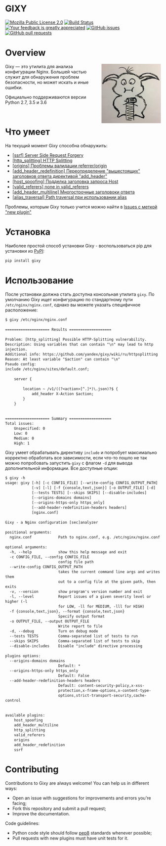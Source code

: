 GIXY
====
[![Mozilla Public License 2.0](https://img.shields.io/github/license/yandex/gixy.svg?style=flat-square)](https://github.com/yandex/gixy/blob/master/LICENSE)
[![Build Status](https://img.shields.io/travis/yandex/gixy.svg?style=flat-square)](https://travis-ci.org/yandex/gixy)
[![Your feedback is greatly appreciated](https://img.shields.io/maintenance/yes/2018.svg?style=flat-square)](https://github.com/yandex/gixy/issues/new)
[![GitHub issues](https://img.shields.io/github/issues/yandex/gixy.svg?style=flat-square)](https://github.com/yandex/gixy/issues)
[![GitHub pull requests](https://img.shields.io/github/issues-pr/yandex/gixy.svg?style=flat-square)](https://github.com/yandex/gixy/pulls)

# Overview
<img align="right" width="192" height="192" src="/docs/logo.png">

Gixy — это утилита для анализа конфигурации Nginx.
Большей частью служит для обнаружения проблем безопасности, но может искать и иные ошибки.

Официально поддерживаются версии Python 2.7, 3.5 и 3.6

&nbsp;
# Что умеет
На текущий момент Gixy способна обнаружить:
  * [[ssrf] Server Side Request Forgery](https://github.com/yandex/gixy/blob/master/docs/ru/plugins/ssrf.md)
  * [[http_splitting] HTTP Splitting](https://github.com/yandex/gixy/blob/master/docs/ru/plugins/httpsplitting.md)
  * [[origins] Проблемы валидации referrer/origin](https://github.com/yandex/gixy/blob/master/docs/ru/plugins/origins.md)
  * [[add_header_redefinition] Переопределение "вышестоящих" заголовков ответа директивой "add_header"](https://github.com/yandex/gixy/blob/master/docs/ru/plugins/addheaderredefinition.md)
  * [[host_spoofing] Подделка заголовка запроса Host](https://github.com/yandex/gixy/blob/master/docs/ru/plugins/hostspoofing.md)
  * [[valid_referers] none in valid_referers](https://github.com/yandex/gixy/blob/master/docs/ru/plugins/validreferers.md)
  * [[add_header_multiline] Многострочные заголовоки ответа](https://github.com/yandex/gixy/blob/master/docs/ru/plugins/addheadermultiline.md)
  * [[alias_traversal] Path traversal при использовании alias](https://github.com/yandex/gixy/blob/master/docs/ru/plugins/aliastraversal.md)

Проблемы, которым Gixy только учится можно найти в [Issues с меткой "new plugin"](https://github.com/yandex/gixy/issues?q=is%3Aissue+is%3Aopen+label%3A%22new+plugin%22)

# Установка
Наиболее простой способ установки Gixy - воспользоваться pip для установки из [PyPI](https://pypi.python.org/pypi/gixy):
```bash
pip install gixy
```

# Использование
После установки должна стать доступна консольная утилита `gixy`.
По умолчанию Gixy ищет конфигурацию по стандартному пути `/etc/nginx/nginx.conf`, однако вы можете указать специфичное расположение:
```
$ gixy /etc/nginx/nginx.conf

==================== Results ===================

Problem: [http_splitting] Possible HTTP-Splitting vulnerability.
Description: Using variables that can contain "\n" may lead to http injection.
Additional info: https://github.com/yandex/gixy/wiki/ru/httpsplitting
Reason: At least variable "$action" can contain "\n"
Pseudo config:
include /etc/nginx/sites/default.conf;

	server {

		location ~ /v1/((?<action>[^.]*)\.json)?$ {
			add_header X-Action $action;
		}
	}


==================== Summary ===================
Total issues:
    Unspecified: 0
    Low: 0
    Medium: 0
    High: 1
```

Gixy умеет обрабатывать директиву `include` и попробует максимально корректно обработать все зависимости, если что-то пошло не так можно попробовать запустить `gixy` с флагом `-d` для вывода дополнительной информации.
Все доступные опции:
```
$ gixy -h
usage: gixy [-h] [-c CONFIG_FILE] [--write-config CONFIG_OUTPUT_PATH]
            [-v] [-l] [-f {console,text,json}] [-o OUTPUT_FILE] [-d]
            [--tests TESTS] [--skips SKIPS] [--disable-includes]
            [--origins-domains domains]
            [--origins-https-only https_only]
            [--add-header-redefinition-headers headers]
            [nginx.conf]

Gixy - a Nginx configuration [sec]analyzer

positional arguments:
  nginx.conf            Path to nginx.conf, e.g. /etc/nginx/nginx.conf

optional arguments:
  -h, --help            show this help message and exit
  -c CONFIG_FILE, --config CONFIG_FILE
                        config file path
  --write-config CONFIG_OUTPUT_PATH
                        takes the current command line args and writes them
                        out to a config file at the given path, then exits
  -v, --version         show program's version number and exit
  -l, --level           Report issues of a given severity level or higher (-l
                        for LOW, -ll for MEDIUM, -lll for HIGH)
  -f {console,text,json}, --format {console,text,json}
                        Specify output format
  -o OUTPUT_FILE, --output OUTPUT_FILE
                        Write report to file
  -d, --debug           Turn on debug mode
  --tests TESTS         Comma-separated list of tests to run
  --skips SKIPS         Comma-separated list of tests to skip
  --disable-includes    Disable "include" directive processing

plugins options:
  --origins-domains domains
                        Default: *
  --origins-https-only https_only
                        Default: False
  --add-header-redefinition-headers headers
                        Default: content-security-policy,x-xss-
                        protection,x-frame-options,x-content-type-
                        options,strict-transport-security,cache-control


available plugins:
	host_spoofing
	add_header_multiline
	http_splitting
	valid_referers
	origins
	add_header_redefinition
	ssrf
```

# Contributing
Contributions to Gixy are always welcome! You can help us in different ways:
  * Open an issue with suggestions for improvements and errors you're facing;
  * Fork this repository and submit a pull request;
  * Improve the documentation.

Code guidelines:
  * Python code style should follow [pep8](https://www.python.org/dev/peps/pep-0008/) standards whenever possible;
  * Pull requests with new plugins must have unit tests for it.
